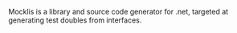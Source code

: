 Mocklis is a library and source code generator for .net, targeted at generating test doubles from interfaces.
